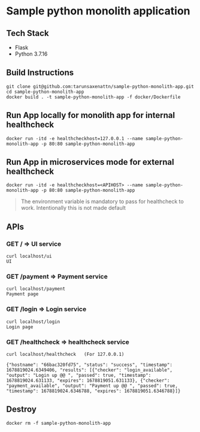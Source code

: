 # Sample python monolith application

## Tech Stack
- Flask
- Python 3.7.16

## Build Instructions

```
git clone git@github.com:tarunsaxenattn/sample-python-monolith-app.git
cd sample-python-monolith-app
docker build . -t sample-python-monolith-app -f docker/Dockerfile
```

## Run App locally for monolith app for internal healthcheck

```
docker run -itd -e healthcheckhost=127.0.0.1 --name sample-python-monolith-app -p 80:80 sample-python-monolith-app
```

## Run App in microservices mode for external healthcheck

```
docker run -itd -e healthcheckhost=<APIHOST> --name sample-python-monolith-app -p 80:80 sample-python-monolith-app
```

> The environment variable is mandatory to pass for healthcheck to work. Intentionally this is not made default


## APIs

### GET / => UI service
```
curl localhost/ui
UI
```

### GET /payment => Payment service
```
curl localhost/payment
Payment page
```

### GET /login => Login service
```
curl localhost/login
Login page
```

### GET /healthcheck => healthcheck service
```
curl localhost/healthcheck   (For 127.0.0.1)

{"hostname": "66bac320fd75", "status": "success", "timestamp": 1678819024.6349406, "results": [{"checker": "login_available", "output": "Login up @@ ", "passed": true, "timestamp": 1678819024.631133, "expires": 1678819051.631133}, {"checker": "payment_available", "output": "Payment up @@ ", "passed": true, "timestamp": 1678819024.6346788, "expires": 1678819051.6346788}]}
```

## Destroy
```
docker rm -f sample-python-monolith-app
```
